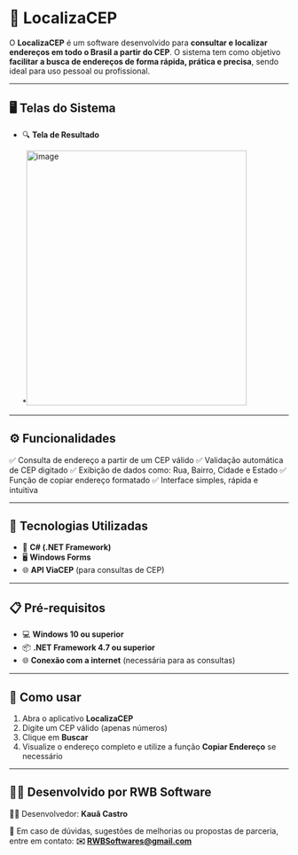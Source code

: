 # 📍 LocalizaCEP

O **LocalizaCEP** é um software desenvolvido para **consultar e localizar endereços em todo o Brasil a partir do CEP**.
O sistema tem como objetivo **facilitar a busca de endereços de forma rápida, prática e precisa**, sendo ideal para uso pessoal ou profissional.

---

## 🖥️ Telas do Sistema

* 🔍 **Tela de Resultado**

  *<img width="397" height="460" alt="image" src="https://github.com/user-attachments/assets/23642410-99a8-4ba3-af53-0cc69fdccfaa" />

  
---

## ⚙️ Funcionalidades

✅ Consulta de endereço a partir de um CEP válido
✅ Validação automática de CEP digitado
✅ Exibição de dados como: Rua, Bairro, Cidade e Estado
✅ Função de copiar endereço formatado
✅ Interface simples, rápida e intuitiva

---

## 🚀 Tecnologias Utilizadas

* 🧠 **C# (.NET Framework)**
* 🖥️ **Windows Forms**
* 🌐 **API ViaCEP** (para consultas de CEP)

---

## 📋 Pré-requisitos

* 💻 **Windows 10 ou superior**
* 📦 **.NET Framework 4.7 ou superior**
* 🌐 **Conexão com a internet** (necessária para as consultas)

---

## 🔧 Como usar

1. Abra o aplicativo **LocalizaCEP**
2. Digite um CEP válido (apenas números)
3. Clique em **Buscar**
4. Visualize o endereço completo e utilize a função **Copiar Endereço** se necessário

---

## 🧑‍💻 Desenvolvido por **RWB Software**

👨‍💻 Desenvolvedor: **Kauã Castro**

📩 Em caso de dúvidas, sugestões de melhorias ou propostas de parceria, entre em contato:
**✉️ [RWBSoftwares@gmail.com](mailto:RWBSoftwares@gmail.com)**

